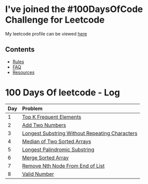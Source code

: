 # I've joined the #100DaysOfCode Challenge for Leetcode

My leetcode profile can be viewed [here](https://leetcode.com/arshad115/)

## Contents

* [Rules](rules.md)
* [FAQ](FAQ.md)
* [Resources](resources.md)

# 100 Days Of leetcode - Log

| Day  | Problem            |
| ---- | :------------------|
| 1    | [Top K Frequent Elements](./codes/2020-07-17-top-k-frequent-elements.py) |
| 2    | [Add Two Numbers](./codes/2020-07-18-add-two-numbers.py) |
| 3    | [Longest Substring Without Repeating Characters](./codes/2020-07-19-longest-substring-without-repeating-characters.py) |
| 4    | [Median of Two Sorted Arrays](./codes/2020-07-20-median-of-two-sorted-arrays.py) |
| 5    | [Longest Palindromic Substring](./codes/2020-07-21-longest-palindromic-substring.py) |
| 6    | [Merge Sorted Array](./codes/2020-07-22-merge-sorted-array.py) |
| 7    | [Remove Nth Node From End of List](./codes/2020-07-23-remove-nth-node-from-end-of-list.py) |
| 8    | [Valid Number](./codes/2020-07-24-valid-number.py) |